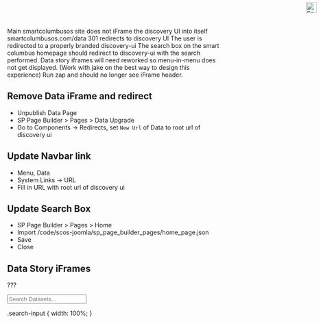 Main smartcolumbusos site does not iFrame the discovery UI into itself
smartcolumbusos.com/data 301 redirects to discovery UI
The user is redirected to a properly branded discovery-ui
The search box on the smart columbus homepage should redirect to discovery-ui with the search performed.
Data story iframes will need reworked so menu-in-menu does not get displayed. (Work with jake on the best way to design this experience)
Run zap and should no longer see iFrame header.

## Remove Data iFrame and redirect
+ Unpublish Data Page
+ SP Page Builder > Pages > Data Upgrade
+ Go to Components -> Redirects, set `New Url` of Data to root url of discovery ui

## Update Navbar link
+ Menu, Data
+ System Links -> URL
+ Fill in URL with root url of discovery ui

## Update Search Box
+ SP Page Builder > Pages > Home
+ Import /code/scos-joomla/sp_page_builder_pages/home_page.json
+ Save
+ Close

## Data Story iFrames
???


<form action="https://discovery.smartcolumbusos.com" target="_top" >
<input class="search-input" type="text" name="q" placeholder="Search Datasets...">
<input src="/templates/pocsmart/images/searchButtonBlue.png" type="image" value="Search" style="display: inline-block;position: absolute;right: 10px;width: 25px;top: 5px;">
</form>

.search-input {
   width: 100%;
}